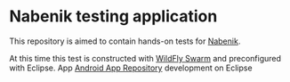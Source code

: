 Nabenik testing application
===========================

This repository is aimed to contain hands-on tests for [Nabenik](http://www.nabenik.com/).

At this time this test is constructed with [WildFly Swarm](http://wildfly-swarm.io/) and preconfigured with Eclipse.
App [Android App Repository](https://github.com/otrebmer/MyApp.git) development on Eclipse
